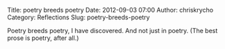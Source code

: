 Title: poetry breeds poetry
Date: 2012-09-03 07:00
Author: chriskrycho
Category: Reflections
Slug: poetry-breeds-poetry

Poetry breeds poetry, I have discovered. And not just in poetry. (The
best prose is poetry, after all.)
